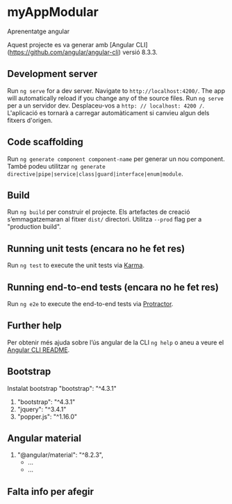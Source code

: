 # myAppModular
Aprenentatge angular

Aquest projecte es va generar amb [Angular CLI] (https://github.com/angular/angular-cli) versió 8.3.3.

## Development server

Run `ng serve` for a dev server. Navigate to `http://localhost:4200/`. The app will automatically reload if you change any of the source files.
Run `ng serve` per a un servidor dev. Desplaceu-vos a `http: // localhost: 4200 /`. L'aplicació es tornarà a carregar automàticament si canvieu algun dels fitxers d'origen.

## Code scaffolding

Run `ng generate component component-name` per generar un nou component. També podeu utilitzar `ng generate directive|pipe|service|class|guard|interface|enum|module`.

## Build

Run `ng build` per construir el projecte. Els artefactes de creació s’emmagatzemaran al fitxer `dist/` directori. Utilitza  `--prod` flag per a "production build".

## Running unit tests (encara no he fet res)

Run `ng test` to execute the unit tests via [Karma](https://karma-runner.github.io).

## Running end-to-end tests (encara no he fet res)

Run `ng e2e` to execute the end-to-end tests via [Protractor](http://www.protractortest.org/).

## Further help

Per obtenir més ajuda sobre l’ús angular de la CLI `ng help` o aneu a veure el [Angular CLI README](https://github.com/angular/angular-cli/blob/master/README.md).

## Bootstrap 
Instalat bootstrap "bootstrap": "^4.3.1"

1. "bootstrap": "^4.3.1"
2. "jquery": "^3.4.1"
3. "popper.js": "^1.16.0"


## Angular material
1. "@angular/material": "^8.2.3",
   - ...
   - ...

## Falta info per afegir


